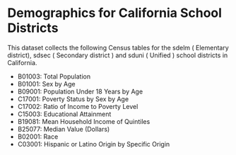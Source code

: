 # Demographics for California School Districts

This dataset collects the following Census tables for the 
sdelm ( Elementary district), sdsec ( Secondary district ) and
sduni ( Unified ) school districts in California. 

* B01003: Total Population
* B01001: Sex by Age
* B09001: Population Under 18 Years by Age
* C17001: Poverty Status by Sex by Age
* C17002: Ratio of Income to Poverty Level
* C15003: Educational Attainment
* B19081: Mean Household Income of Quintiles
* B25077: Median Value (Dollars)
* B02001: Race
* C03001: Hispanic or Latino Origin by Specific Origin